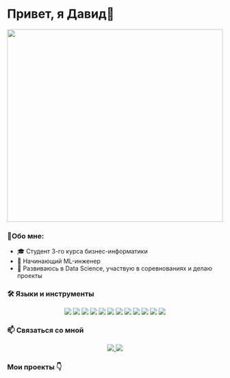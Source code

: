 # Привет, я Давид👋

<p align="center">
  <img src="https://github.com/user-attachments/assets/f40b9b05-de04-43a1-ae46-7d24e2dfd1f4" width="100%" height="450"/>
</p>

### 🎯Обо мне:
- 🎓 Студент 3-го курса бизнес-информатики  
- 🤖 Начинающий ML-инженер
- 🚀 Развиваюсь в Data Science, участвую в соревнованиях и делаю проекты

### 🛠 Языки и инструменты
<p align="center">
  <img src="https://img.shields.io/badge/Python-2A004F?style=for-the-badge&logo=python&logoColor=6A5ACD"/>
  <img src="https://img.shields.io/badge/Pandas-2A004F?style=for-the-badge&logo=pandas&logoColor=8A2BE2"/>
  <img src="https://img.shields.io/badge/Numpy-2A004F?style=for-the-badge&logo=numpy&logoColor=4682B4"/>
  <img src="https://img.shields.io/badge/Scipy-2A004F?style=for-the-badge&logo=scipy&logoColor=6495ED"/>
  <img src="https://img.shields.io/badge/Scikit--Learn-2A004F?style=for-the-badge&logo=scikitlearn&logoColor=FF8C00"/>
  <img src="https://img.shields.io/badge/Matplotlib-2A004F?style=for-the-badge&logo=matplotlib&logoColor=9370DB"/>
  <img src="https://img.shields.io/badge/SQL-2A004F?style=for-the-badge&logo=sqlite&logoColor=00BFFF"/>
  <img src="https://img.shields.io/badge/PostgreSQL-2A004F?style=for-the-badge&logo=postgresql&logoColor=4169E1"/>
  <img src="https://img.shields.io/badge/Apache%20Airflow-2A004F?style=for-the-badge&logo=apacheairflow&logoColor=DC143C"/>
  <img src="https://img.shields.io/badge/FastAPI-2A004F?style=for-the-badge&logo=fastapi&logoColor=00FA9A"/>
  <img src="https://img.shields.io/badge/Jupyter-2A004F?style=for-the-badge&logo=jupyter&logoColor=FFA500"/>
  <img src="https://img.shields.io/badge/PyTorch-2A004F?style=for-the-badge&logo=pytorch&logoColor=FF4500"/>
</p>



### 📫 Связаться со мной  
<p align="center">
  <a href="https://t.me/dayviyo" target="_blank">
    <img src="https://img.shields.io/badge/Telegram-2A004F?style=for-the-badge&logo=telegram&logoColor=6A5ACD"/>
  </a>
  <a href="https://wa.me/79033337549" target="_blank">
    <img src="https://img.shields.io/badge/WhatsApp-2A004F?style=for-the-badge&logo=whatsapp&logoColor=7FFF00"/>
  </a>
</p>

### Мои проекты 👇
